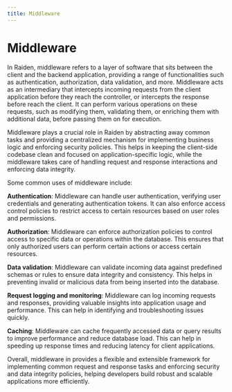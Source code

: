 ```yaml
---
title: Middleware
---
```


# Middleware

In Raiden, middleware refers to a layer of software that sits between the client and the backend application, providing a range of functionalities such as authentication, authorization, data validation, and more. Middleware acts as an intermediary that intercepts incoming requests from the client application before they reach the controller, or intercepts the response before reach the client. It can perform various operations on these requests, such as modifying them, validating them, or enriching them with additional data, before passing them on for execution.

Middleware plays a crucial role in Raiden by abstracting away common tasks and providing a centralized mechanism for implementing business logic and enforcing security policies. This helps in keeping the client-side codebase clean and focused on application-specific logic, while the middleware takes care of handling request and response interactions and enforcing data integrity.

Some common uses of middleware include:

**Authentication**: Middleware can handle user authentication, verifying user credentials and generating authentication tokens. It can also enforce access control policies to restrict access to certain resources based on user roles and permissions.

**Authorization**: Middleware can enforce authorization policies to control access to specific data or operations within the database. This ensures that only authorized users can perform certain actions or access certain resources.

**Data validation**: Middleware can validate incoming data against predefined schemas or rules to ensure data integrity and consistency. This helps in preventing invalid or malicious data from being inserted into the database.

**Request logging and monitoring**: Middleware can log incoming requests and responses, providing valuable insights into application usage and performance. This can help in identifying and troubleshooting issues quickly.

**Caching**: Middleware can cache frequently accessed data or query results to improve performance and reduce database load. This can help in speeding up response times and reducing latency for client applications.

Overall, middleware in provides a flexible and extensible framework for implementing common request and response tasks and enforcing security and data integrity policies, helping developers build robust and scalable applications more efficiently.
